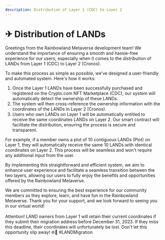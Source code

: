 ```yaml
---
description: Distribution of Layer 1 (CDC) to Layer 2
---
```


# ✈ Distribution of LANDs

Greetings from the Rainbowland Metaverse development team! We understand the importance of ensuring a smooth and hassle-free experience for our users, especially when it comes to the distribution of LANDs from Layer 1 (CDC) to Layer 2 (Cronos).

To make this process as simple as possible, we've designed a user-friendly and automated system. Here's how it works:

1. Once the Layer 1 LANDs have been successfully purchased and registered on the Crypto.com NFT Marketplace (CDC), our system will automatically detect the ownership of these LANDs.
2. The system will then cross-reference the ownership information with the coordinates of the LANDs in Layer 2 (Cronos).
3. Users who own LANDs on Layer 1 will be automatically entitled to receive the same coordinates LANDs on Layer 2. Our smart contract will facilitate the distribution, ensuring the process is secure and transparent.

For example, if a member owns a plot of 10 contiguous LANDs (Plot) on Layer 1, they will automatically receive the same 10 LANDs with identical coordinates on Layer 2. This process will be seamless and won't require any additional input from the user.

By implementing this straightforward and efficient system, we aim to enhance user experience and facilitate a seamless transition between the two layers, allowing our users to fully enjoy the benefits and opportunities offered by the Rainbowland Metaverse.

We are committed to ensuring the best experience for our community members as they explore, learn, and have fun in the Rainbowland Metaverse. Thank you for your support, and we look forward to seeing you in our virtual world!\
\
Attention! LAND owners from Layer 1 will retain their current coordinates if they submit their migration address before December 31, 2023. If they miss this deadline, their coordinates will unfortunately be lost. Don't let this opportunity slip away! 🌐📆 #LANDMigration
